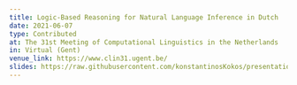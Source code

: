 ```yaml
---
title: Logic-Based Reasoning for Natural Language Inference in Dutch
date: 2021-06-07
type: Contributed
at: The 31st Meeting of Computational Linguistics in the Netherlands
in: Virtual (Gent)
venue_link: https://www.clin31.ugent.be/
slides: https://raw.githubusercontent.com/konstantinosKokos/presentations/master/CLIN2021/clin_pers.pdf
---
```

